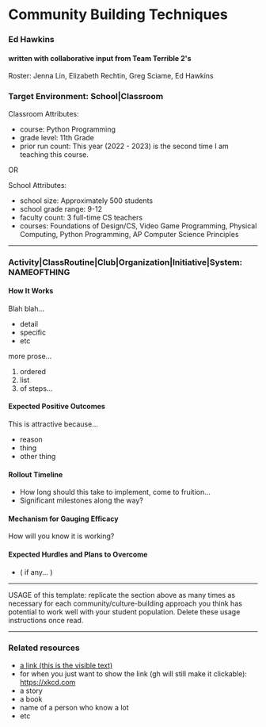 # Community Building Techniques
### Ed Hawkins
#### written with collaborative input from Team Terrible 2's
Roster: Jenna Lin, Elizabeth Rechtin, Greg Sciame, Ed Hawkins

### Target Environment: School|Classroom
Classroom Attributes:
* course: Python Programming
* grade level: 11th Grade
* prior run count: This year (2022 - 2023) is the second time I am teaching this course.

OR

School Attributes:
* school size: Approximately 500 students
* school grade range: 9-12
* faculty count: 3 full-time CS teachers
* courses: Foundations of Design/CS, Video Game Programming, Physical Computing, Python Programming, AP Computer Science Principles

* * *

### Activity|ClassRoutine|Club|Organization|Initiative|System: NAMEOFTHING

#### How It Works
Blah blah...
* detail
* specific
* etc

more prose...
1. ordered
1. list
1. of steps...


#### Expected Positive Outcomes
This is attractive because...
* reason
* thing
* other thing

#### Rollout Timeline
* How long should this take to implement, come to fruition...
* Significant milestones along the way?

#### Mechanism for Gauging Efficacy
How will you know it is working?

#### Expected Hurdles and Plans to Overcome
* ( if any... )

* * *

USAGE of this template: replicate the section above as many times as necessary for each community/culture-building approach you think has potential to work well with your student population. Delete these usage instructions once read.

* * *

### Related resources
* [a link (this is the visible text)](https://xkcd.com)
* for when you just want to show the link (gh will still make it clickable): https://xkcd.com
* a story
* a book
* name of a person who know a lot
* etc